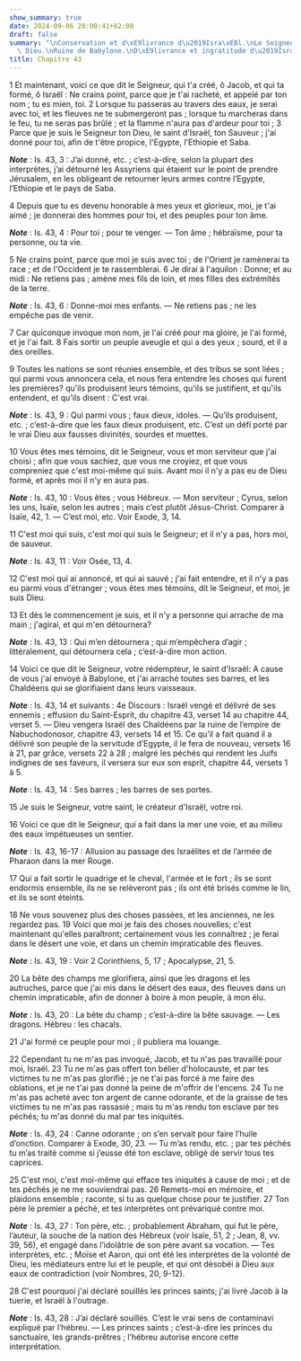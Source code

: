 ```yaml
---
show_summary: true
date: 2024-09-06 20:00:41+02:00
draft: false
summary: "\nConservation et d\xE9livrance d\u2019Isra\xEBl.\nLe Seigneur est le seul\
  \ Dieu.\nRuine de Babylone.\nD\xE9livrance et ingratitude d\u2019Isra\xEBl.\n"
title: Chapitre 43
---
```





1 Et maintenant, voici ce que dit le Seigneur, qui t'a créé, ô Jacob, et qui ta formé, ô Israël : Ne crains point, parce que je t'ai racheté, et appelé par ton nom ; tu es mien, toi. 2 Lorsque tu passeras au travers des eaux, je serai avec toi, et les fleuves ne te submergeront pas ; lorsque tu marcheras dans le feu, tu ne seras pas brûlé ; et la flamme n'aura pas d'ardeur pour toi ; 3 Parce que je suis le Seigneur ton Dieu, le saint d'Israël, ton Sauveur ; j'ai donné pour toi, afin de t'être propice, l'Egypte, l'Ethiopie et Saba.

***Note*** :  Is. 43, 3 : J’ai donné, etc. ; c’est-à-dire, selon la plupart des interprètes, j’ai détourné les Assyriens qui étaient sur le point de prendre Jérusalem, en les obligeant de retourner leurs armes contre l’Egypte, l’Ethiopie et le pays de Saba.

4 Depuis que tu es devenu honorable à mes yeux et glorieux, moi, je t'ai aimé ; je donnerai des hommes pour toi, et des peuples pour ton âme.

***Note*** :  Is. 43, 4 : Pour toi ; pour te venger. ― Ton âme ; hébraïsme, pour ta personne, ou ta vie.


5 Ne crains point, parce que moi je suis avec toi ; de l'Orient je ramènerai ta race ; et de l'Occident je te rassemblerai. 6 Je dirai à l'aquilon : Donne; et au midi : Ne retiens pas ; amène mes fils de loin, et mes filles des extrémités de la terre.

***Note*** :  Is. 43, 6 : Donne-moi mes enfants. ― Ne retiens pas ; ne les empêche pas de venir.

7 Car quiconque invoque mon nom, je l'ai créé pour ma gloire, je l'ai formé, et je l'ai fait. 8 Fais sortir un peuple aveugle et qui a des yeux ; sourd, et il a des oreilles.


9 Toutes les nations se sont réunies ensemble, et des tribus se sont liées ; qui parmi vous annoncera cela, et nous fera entendre les choses qui furent les premières? qu'ils produisent leurs témoins, qu'ils se justifient, et qu'ils entendent, et qu'ils disent : C'est vrai.

***Note*** :  Is. 43, 9 : Qui parmi vous ; faux dieux, idoles. ― Qu’ils produisent, etc. ; c’est-à-dire que les faux dieux produisent, etc. C’est un défi porté par le vrai Dieu aux fausses divinités, sourdes et muettes.


10 Vous êtes mes témoins, dit le Seigneur, vous et mon serviteur que j'ai choisi ; afin que vous sachiez, que vous me croyiez, et que vous compreniez que c'est moi-même qui suis. Avant moi il n'y a pas eu de Dieu formé, et après moi il n'y en aura pas.

***Note*** :  Is. 43, 10 : Vous êtes ; vous Hébreux. ― Mon serviteur ; Cyrus, selon les uns, Isaïe, selon les autres ; mais c’est plutôt Jésus-Christ. Comparer à Isaïe, 42, 1. ― C’est moi, etc. Voir Exode, 3, 14.


11 C'est moi qui suis, c'est moi qui suis le Seigneur; et il n'y a pas, hors moi, de sauveur.

***Note*** :  Is. 43, 11 : Voir Osée, 13, 4.

12 C'est moi qui ai annoncé, et qui ai sauvé ; j'ai fait entendre, et il n'y a pas eu parmi vous d'étranger ; vous êtes mes témoins, dit le Seigneur, et moi, je suis Dieu.


13 Et dès le commencement je suis, et il n'y a personne qui arrache de ma main ; j'agirai, et qui m'en détournera?

***Note*** :  Is. 43, 13 : Qui m’en détournera ; qui m’empêchera d’agir ; littéralement, qui détournera cela ; c’est-à-dire mon action.


14 Voici ce que dit le Seigneur, votre rédempteur, le saint d'Israël: A cause de vous j'ai envoyé à Babylone, et j'ai arraché toutes ses barres, et les Chaldéens qui se glorifiaient dans leurs vaisseaux.

***Note*** :  Is. 43, 14 et suivants : 4e Discours : Israël vengé et délivré de ses ennemis ; effusion du Saint-Esprit, du chapitre 43, verset 14 au chapitre 44, verset 5. ― Dieu vengera Israël des Chaldéens par la ruine de l’empire de Nabuchodonosor, chapitre 43, versets 14 et 15. Ce qu’il a fait quand il a délivré son peuple de la servitude d’Egypte, il le fera de nouveau, versets 16 à 21, par grâce, versets 22 à 28 ; malgré les péchés qui rendent les Juifs indignes de ses faveurs, il versera sur eux son esprit, chapitre 44, versets 1 à 5.

***Note*** :  Is. 43, 14 : Ses barres ; les barres de ses portes.

15 Je suis le Seigneur, votre saint, le créateur d'Israël, votre roi.


16 Voici ce que dit le Seigneur, qui a fait dans la mer une voie, et au milieu des eaux impétueuses un sentier.

***Note*** :  Is. 43, 16-17 : Allusion au passage des Israélites et de l’armée de Pharaon dans la mer Rouge.

17 Qui a fait sortir le quadrige et le cheval, l'armée et le fort ; ils se sont endormis ensemble, ils ne se relèveront pas ; ils ont été brisés comme le lin, et ils se sont éteints.


18 Ne vous souvenez plus des choses passées, et les anciennes, ne les regardez pas. 19 Voici que moi je fais des choses nouvelles; c'est maintenant qu'elles paraîtront; certainement vous les connaîtrez ; je ferai dans le désert une voie, et dans un chemin impraticable des fleuves.

***Note*** :  Is. 43, 19 : Voir 2 Corinthiens, 5, 17 ; Apocalypse, 21, 5.

20 La bête des champs me glorifiera, ainsi que les dragons et les autruches, parce que j'ai mis dans le désert des eaux, des fleuves dans un chemin impraticable, afin de donner à boire à mon peuple, à mon élu.

***Note*** :  Is. 43, 20 : La bête du champ ; c’est-à-dire la bête sauvage. ― Les dragons. Hébreu : les chacals.

21 J'ai formé ce peuple pour moi ; il publiera ma louange.


22 Cependant tu ne m'as pas invoqué, Jacob, et tu n'as pas travaillé pour moi, Israël. 23 Tu ne m'as pas offert ton bélier d'holocauste, et par tes victimes tu ne m'as pas glorifié ; je ne t'ai pas forcé à me faire des oblations, et je ne t'ai pas donné la peine de m'offrir de l'encens. 24 Tu ne m'as pas acheté avec ton argent de canne odorante, et de la graisse de tes victimes tu ne m'as pas rassasié ; mais tu m'as rendu ton esclave par tes péchés; tu m'as donné du mal par tes iniquités.

***Note*** :  Is. 43, 24 : Canne odorante ; on s’en servait pour faire l’huile d’onction. Comparer à Exode, 30, 23. ― Tu m’as rendu, etc. ; par tes péchés tu m’as traité comme si j’eusse été ton esclave, obligé de servir tous tes caprices.


25 C'est moi, c'est moi-même qui efface tes iniquités à cause de moi ; et de tes péchés je ne me souviendrai pas. 26 Remets-moi en mémoire, et plaidons ensemble ; raconte, si tu as quelque chose pour te justifier. 27 Ton père le premier a péché, et tes interprètes ont prévariqué contre moi.

***Note*** :  Is. 43, 27 : Ton père, etc. ; probablement Abraham, qui fut le père, l’auteur, la souche de la nation des Hébreux (voir Isaïe, 51, 2 ; Jean, 8, vv. 39, 56), et engagé dans l’idolâtrie de son père avant sa vocation. ― Tes interprètes, etc. ; Moïse et Aaron, qui ont été les interprètes de la volonté de Dieu, les médiateurs entre lui et le peuple, et qui ont désobéi à Dieu aux eaux de contradiction (voir Nombres, 20, 9-12).

28 C'est pourquoi j'ai déclaré souillés les princes saints; j'ai livré Jacob à la tuerie, et Israël à l'outrage.

***Note*** :  Is. 43, 28 : J’ai déclaré souillés. C’est le vrai sens de contaminavi expliqué par l’hébreu. ― Les princes saints ; c’est-à-dire les princes du sanctuaire, les grands-prêtres ; l’hébreu autorise encore cette interprétation.

